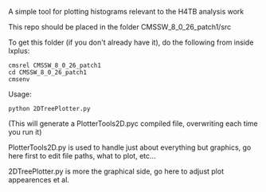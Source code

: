 A simple tool for plotting histograms relevant to the H4TB analysis work

This repo should be placed in the folder CMSSW_8_0_26_patch1/src

To get this folder (if you don't already have it), do the following from inside lxplus:

	cmsrel CMSSW_8_0_26_patch1
	cd CMSSW_8_0_26_patch1
	cmsenv
  

Usage:

	python 2DTreePlotter.py
  
(This will generate a PlotterTools2D.pyc compiled file, overwriting each time you run it)
	
PlotterTools2D.py is used to handle just about everything but graphics, go here first to edit file paths, what to plot, etc...

2DTreePlotter.py is more the graphical side, go here to adjust plot appearences et al.

